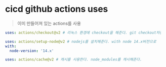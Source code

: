 # cicd github actions uses

> 이미 만들어져 있는 actions를 사용

```yaml
uses: actions/checkout@v2 # 리눅스 환경에 checkout을 해준다. git checkout처럼

uses: actions/setup-node@v2 # nodejs를 설치해준다. with node 14.x버전으로
with:
  node-version: '14.x'

uses: actions/cache@v2 # 캐시를 사용한다. node_modules를 캐시해준다.
```
